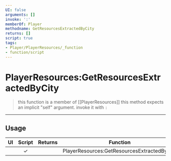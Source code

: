 ```yaml
---
UI: false
arguments: []
invoke: ':'
memberOf: Player
methodname: GetResourcesExtractedByCity
returns: []
script: true
tags:
- Player/PlayerResources/_function
- function/script
---
```

# PlayerResources:GetResourcesExtractedByCity
> this function is a member of [[PlayerResources]]
> this method expects an implicit "self" argument. invoke it with `:`
-----
## Usage
|  UI | Script | Returns | Function | Arguments |
|:---:|:------:|-------:|:--------:|:---------|
| |✓||PlayerResources:GetResourcesExtractedByCity||

